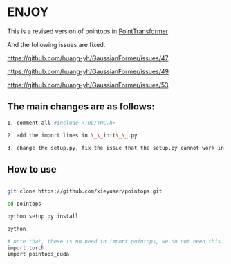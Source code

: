 # ENJOY
This is a revised version of pointops in [PointTransformer](https://github.com/POSTECH-CVLab/point-transformer/tree/master/lib/pointops "PointTransformer")

And the following issues are fixed.

https://github.com/huang-yh/GaussianFormer/issues/47

https://github.com/huang-yh/GaussianFormer/issues/49

https://github.com/huang-yh/GaussianFormer/issues/53

## The main changes are as follows:

``` bash
1. comment all #include <THC/THC.h>

2. add the import lines in \_\_init\_\_.py

3. change the setup.py, fix the issue that the setup.py cannot work in python environments, shown as "no module named pointops"
```

## How to use


``` bash

git clone https://github.com/xieyuser/pointops.git

cd pointops

python setup.py install

python

# note that, these is no need to import pointops, we do not need this.
import torch
import pointops_cuda
```


